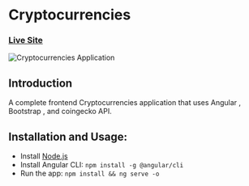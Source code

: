 # Cryptocurrencies

### [Live Site](cryptocurrencies-a7679.web.app/)

![Cryptocurrencies Application](https://i.postimg.cc/KzBzKkrW/Screenshot-from-2023-02-08-15-55-59.png)

## Introduction
A complete frontend Cryptocurrencies application that uses Angular , Bootstrap , and coingecko API.



## Installation and Usage:
- Install [Node.js](https://nodejs.org/en/download/)
- Install Angular CLI: `npm install -g @angular/cli`
- Run the app: `npm install && ng serve -o`
